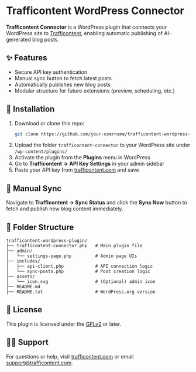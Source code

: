 


# Trafficontent WordPress Connector

**Trafficontent Connector** is a WordPress plugin that connects your WordPress site to [Trafficontent](https://trafficontent.com), enabling automatic publishing of AI-generated blog posts.

## ✨ Features

- Secure API key authentication
- Manual sync button to fetch latest posts
- Automatically publishes new blog posts
- Modular structure for future extensions (preview, scheduling, etc.)

## 🚀 Installation

1. Download or clone this repo:
   ```bash
   git clone https://github.com/your-username/trafficontent-wordpress-plugin.git
   ```
2. Upload the folder `trafficontent-connector` to your WordPress site under `/wp-content/plugins/`
3. Activate the plugin from the **Plugins** menu in WordPress
4. Go to **Trafficontent → API Key Settings** in your admin sidebar
5. Paste your API key from [trafficontent.com](https://trafficontent.com) and save

## 🔄 Manual Sync

Navigate to **Trafficontent → Sync Status** and click the **Sync Now** button to fetch and publish new blog content immediately.

## 🧩 Folder Structure

```
trafficontent-wordpress-plugin/
├── trafficontent-connector.php   # Main plugin file
├── admin/
│   └── settings-page.php         # Admin page UIs
├── includes/
│   ├── api-client.php            # API connection logic
│   └── sync-posts.php            # Post creation logic
├── assets/
│   └── icon.svg                  # (Optional) admin icon
├── README.md
├── README.txt                    # WordPress.org version
```

## 📄 License

This plugin is licensed under the [GPLv2](https://www.gnu.org/licenses/gpl-2.0.html) or later.

## 🙋‍♀️ Support

For questions or help, visit [trafficontent.com](https://trafficontent.com) or email support@trafficontent.com.